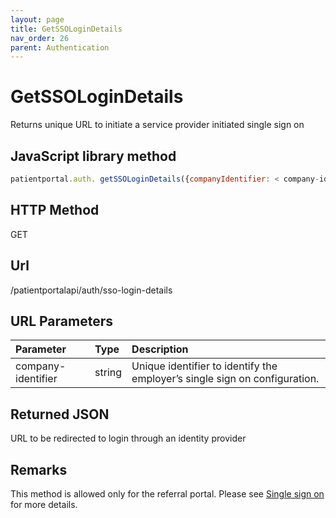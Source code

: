 ```yaml
---
layout: page
title: GetSSOLoginDetails
nav_order: 26
parent: Authentication
---
```


# GetSSOLoginDetails

Returns unique URL to initiate a service provider initiated single sign on

## JavaScript library method

```javascript
patientportal.auth. getSSOLoginDetails({companyIdentifier: < company-identifier>});
```

## HTTP Method

GET

## ****Url****

/patientportalapi/auth/sso-login-details

## URL Parameters

| Parameter | Type   | Description                                                 |
|:----------|:-------|:------------------------------------------------------------|
| company-identifier | string | Unique identifier to identify the employer’s single sign on configuration. |

## Returned JSON

URL to be redirected to login through an identity provider

## Remarks

This method is allowed only for the referral portal. Please see [Single sign on](#_Single_sign-on) for more details.

